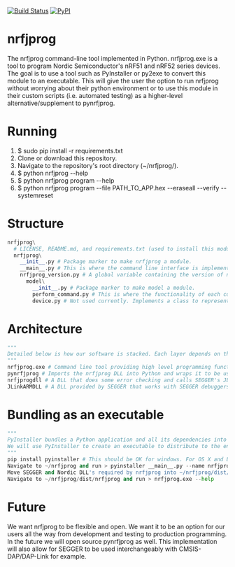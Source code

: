 [![Build Status](https://travis-ci.org/mjdietzx/nrfjprog.svg?branch=master)](https://travis-ci.org/mjdietzx/nrfjprog)
[![PyPI](https://img.shields.io/pypi/l/Django.svg)](https://opensource.org/licenses/BSD-3-Clause)

# nrfjprog
The nrfjprog command-line tool implemented in Python. nrfjprog.exe is a tool to program Nordic Semiconductor's nRF51 and nRF52 series devices. The goal is to use a tool such as PyInstaller or py2exe to convert this module to an executable. This will give the user the option to run nrfjprog without worrying about their python environment or to use this module in their custom scripts (i.e. automated testing) as a higher-level alternative/supplement to pynrfjprog.

# Running
1. $ sudo pip install -r requirements.txt
2. Clone or download this repository.
3. Navigate to the repository's root directory (~/nrfjprog/).
4. $ python nrfjprog --help
5. $ python nrfjprog program --help
5. $ python nrfjprog program --file PATH_TO_APP.hex --eraseall --verify --systemreset

# Structure
```python
nrfjprog\
  # LICENSE, README.md, and requirements.txt (used to install this module). setup.py and tests\ to be added here in the future.
  nrfjprog\
    __init__.py # Package marker to make nrfjprog a module.
    __main__.py # This is where the command line interface is implemented. It parses arguments using argparse and calls functions in perform_command.py to perform the requested operation.
    nrfjprog_version.py # A global variable containing the version of nrfjprog.
      model\
        __init__.py # Package marker to make model a module.
        perform_command.py # This is where the functionality of each command is implemented. Relies on the pynrfjprog module.
        device.py # Not used currently. Implements a class to represent the specs of a specific device (i.e. NRF52_FP1).
```

# Architecture
```python
"""
Detailed below is how our software is stacked. Each layer depends on the layer below.
"""
nrfjprog.exe # Command line tool providing high level programming functionality for nRF5x devices.
pynrfjprog # Imports the nrfjprog DLL into Python and wraps it to be used in applications like this one or directly in scripts.
nrfjprogdll # A DLL that does some error checking and calls SEGGER's JLink API. Wraps JLink API specifically for nRF5x devices.
JLinkARMDLL # A DLL provided by SEGGER that works with SEGGER debuggers. Performs all low level operations with target device.
```

# Bundling as an executable
```python
"""
PyInstaller bundles a Python application and all its dependencies into a single package and is tested against Windows, Mac OS X, and Linux. http://pythonhosted.org/PyInstaller/
We will use PyInstaller to create an executable to distribute to the end user from our nrfjprog Python application. It will be fully multi platform.
"""
pip install pyinstaller # This should be OK for windows. For OS X and Linux double check with PyInstaller manual. You may need to install some dependencies.
Navigate to ~/nrfjprog and run > pyinstaller __main__.py --name nrfjprog # --name allows us to name the exe as nrfjprog instead of the default __main__.
Move SEGGER and Nordic DLL's required by nrfjprog into ~/nrfjprog/dist/nrfjprog/ # Right now I use the DLL's from the nrfjprog exe Nordic currently releases.
Navigate to ~/nrfjprog/dist/nrfjprog and run > nrfjprog.exe --help
```

# Future
We want nrfjprog to be flexible and open. We want it to be an option for our users all the way from development and testing to production programming. In the future we will open source pynrfjprog as well. This implementation will also
allow for SEGGER to be used interchangeably with CMSIS-DAP/DAP-Link for example.

